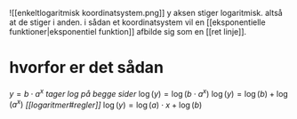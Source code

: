 ![[enkeltlogaritmisk koordinatsystem.png]]
y aksen stiger logaritmisk. altså at de stiger i anden.
i sådan et koordinatsystem vil en [[eksponentielle funktioner|eksponentiel funktion]] afbilde sig som en [[ret linje]].

# hvorfor er det sådan
$y=b\cdot a^x$
*tager log på begge sider*
$\log(y)=\log(b\cdot a^x)$
$\log(y)=\log(b)+\log(a^x)$
*[[logaritmer#regler]]*
$\log(y)=\log(a)\cdot x+\log(b)$